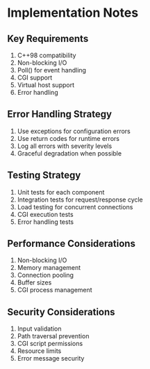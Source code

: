 # Implementation Notes

## Key Requirements
1. C++98 compatibility
2. Non-blocking I/O
3. Poll() for event handling
4. CGI support
5. Virtual host support
6. Error handling

## Error Handling Strategy
1. Use exceptions for configuration errors
2. Use return codes for runtime errors
3. Log all errors with severity levels
4. Graceful degradation when possible

## Testing Strategy
1. Unit tests for each component
2. Integration tests for request/response cycle
3. Load testing for concurrent connections
4. CGI execution tests
5. Error handling tests

## Performance Considerations
1. Non-blocking I/O
2. Memory management
3. Connection pooling
4. Buffer sizes
5. CGI process management

## Security Considerations
1. Input validation
2. Path traversal prevention
3. CGI script permissions
4. Resource limits
5. Error message security